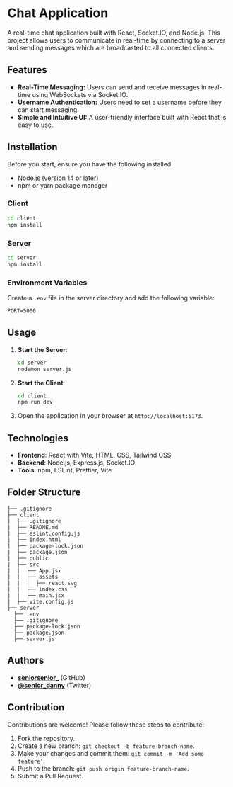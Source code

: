 # Chat Application

A real-time chat application built with React, Socket.IO, and Node.js. This project allows users to communicate in real-time by connecting to a server and sending messages which are broadcasted to all connected clients.

## Features

- **Real-Time Messaging:** Users can send and receive messages in real-time using WebSockets via Socket.IO.
- **Username Authentication:** Users need to set a username before they can start messaging.
- **Simple and Intuitive UI:** A user-friendly interface built with React that is easy to use.

## Installation

Before you start, ensure you have the following installed:

- Node.js (version 14 or later)
- npm or yarn package manager

### Client
```bash
cd client
npm install
```

### Server
```bash
cd server
npm install
```

### Environment Variables
Create a `.env` file in the server directory and add the following variable:

```env
PORT=5000
```

## Usage

1. **Start the Server**:
   ```bash
   cd server
   nodemon server.js
   ```

2. **Start the Client**:
   ```bash
   cd client
   npm run dev
   ```

3. Open the application in your browser at `http://localhost:5173`.

## Technologies

- **Frontend**: React with Vite, HTML, CSS, Tailwind CSS
- **Backend**: Node.js, Express.js, Socket.IO
- **Tools**: npm, ESLint, Prettier, Vite

## Folder Structure

```plaintext
├── .gitignore
├── client
|  ├── .gitignore
|  ├── README.md
|  ├── eslint.config.js
|  ├── index.html
|  ├── package-lock.json
|  ├── package.json
|  ├── public
|  ├── src
|  |  ├── App.jsx
|  |  ├── assets
|  |  |  ├── react.svg
|  |  ├── index.css
|  |  ├── main.jsx
|  ├── vite.config.js
├── server
  ├── .env
  ├── .gitignore
  ├── package-lock.json
  ├── package.json
  ├── server.js
```

## Authors

- **[seniorsenior_](https://github.com/senior_danny)** (GitHub)
- **[@senior_danny](https://twitter.com/senior_danny)** (Twitter)

## Contribution

Contributions are welcome! Please follow these steps to contribute:

1. Fork the repository.
2. Create a new branch: `git checkout -b feature-branch-name`.
3. Make your changes and commit them: `git commit -m 'Add some feature'`.
4. Push to the branch: `git push origin feature-branch-name`.
5. Submit a Pull Request.